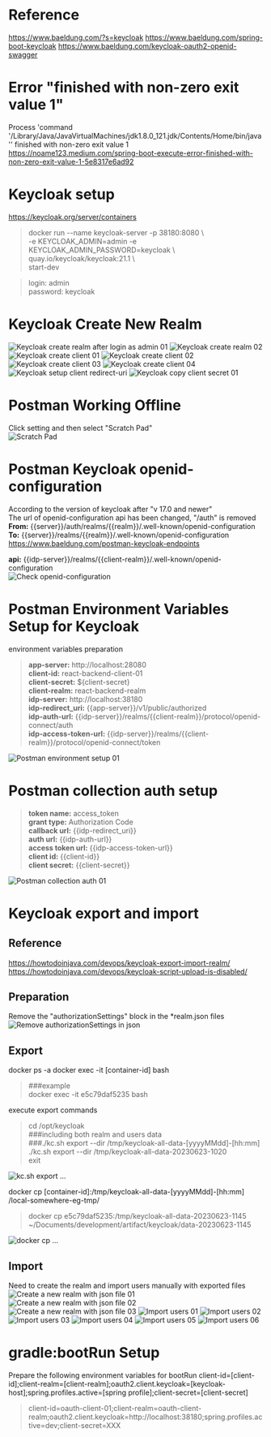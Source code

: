 

# Reference
https://www.baeldung.com/?s=keycloak
https://www.baeldung.com/spring-boot-keycloak
https://www.baeldung.com/keycloak-oauth2-openid-swagger



# Error "finished with non-zero exit value 1"
Process 'command '/Library/Java/JavaVirtualMachines/jdk1.8.0_121.jdk/Contents/Home/bin/java'' finished with non-zero exit value 1  
https://noame123.medium.com/spring-boot-execute-error-finished-with-non-zero-exit-value-1-5e8317e6ad92


# Keycloak setup
https://keycloak.org/server/containers  

> docker run --name keycloak-server -p 38180:8080 \  
> -e KEYCLOAK_ADMIN=admin -e KEYCLOAK_ADMIN_PASSWORD=keycloak \  
> quay.io/keycloak/keycloak:21.1 \  
> start-dev

> login: admin  
> password: keycloak


# Keycloak Create New Realm
![Keycloak create realm after login as admin 01](./assets/keycloak-01-create-realm-01.png)
![Keycloak create realm 02](./assets/keycloak-01-create-realm-02.png)
![Keycloak create client 01](./assets/keycloak-02-create-client-01.png)
![Keycloak create client 02](./assets/keycloak-02-create-client-02.png)
![Keycloak create client 03](./assets/keycloak-02-create-client-03.png)
![Keycloak create client 04](./assets/keycloak-02-create-client-04.png)
![Keycloak setup client redirect-uri](./assets/keycloak-03-client-redirect-uri-01.png)
![Keycloak copy client secret 01](./assets/keycloak-04-client-secret-01.png)




# Postman Working Offline  
Click setting and then select "Scratch Pad"  
![Scratch Pad](./assets/postman-01-scratch-pad-01.png)


# Postman Keycloak openid-configuration
According to the version of keycloak after "v 17.0 and newer"  
The url of openid-configuration api has been changed, "/auth" is removed   
__From:__ {{server}}/auth/realms/{{realm}}/.well-known/openid-configuration
__To:__ {{server}}/realms/{{realm}}/.well-known/openid-configuration
https://www.baeldung.com/postman-keycloak-endpoints

__api:__ {{idp-server}}/realms/{{client-realm}}/.well-known/openid-configuration  
![Check openid-configuration](./assets/postman-04-openid-configuration-01.png)


# Postman Environment Variables Setup for Keycloak
environment variables preparation  
> __app-server:__ http://localhost:28080  
> __client-id:__ react-backend-client-01  
> __client-secret:__ ${client-secret}  
> __client-realm:__ react-backend-realm  
> __idp-server:__ http://localhost:38180  
> __idp-redirect_uri:__ {{app-server}}/v1/public/authorized  
> __idp-auth-url:__ {{idp-server}}/realms/{{client-realm}}/protocol/openid-connect/auth  
> __idp-access-token-url:__ {{idp-server}}/realms/{{client-realm}}/protocol/openid-connect/token

![Postman environment setup 01](./assets/postman-02-environment-setup-01.png)  



# Postman collection auth setup
> __token name:__ access_token  
> __grant type:__ Authorization Code  
> __callback url:__ {{idp-redirect_uri}}  
> __auth url:__ {{idp-auth-url}}  
> __access token url:__ {{idp-access-token-url}}  
> __client id:__ {{client-id}}  
> __client secret:__ {{client-secret}}  

![Postman collection auth 01](./assets/postman-03-collection-auth-01.png)  



# Keycloak export and import
## Reference
https://howtodoinjava.com/devops/keycloak-export-import-realm/
https://howtodoinjava.com/devops/keycloak-script-upload-is-disabled/


## Preparation
Remove the "authorizationSettings" block in the *realm.json files
![Remove authorizationSettings in json](./assets/keycloak-07-remove-authorizationSettings-01.png)


## Export
docker ps -a
docker exec -it [container-id] bash
> ###example  
> docker exec -it e5c79daf5235 bash

execute export commands
> cd /opt/keycloak  
> ###including both realm and users data  
> ###./kc.sh export --dir /tmp/keycloak-all-data-[yyyyMMdd]-[hh:mm]  
> ./kc.sh export --dir /tmp/keycloak-all-data-20230623-1020  
> exit  

![kc.sh export ...](./assets/keycloak-05-export-01-by-bash-01.png)


docker cp [container-id]:/tmp/keycloak-all-data-[yyyyMMdd]-[hh:mm] /local-somewhere-eg-tmp/
> docker cp e5c79daf5235:/tmp/keycloak-all-data-20230623-1145 ~/Documents/development/artifact/keycloak/data-20230623-1145  

![docker cp ...](./assets/keycloak-05-export-01-by-bash-02.png)


## Import
Need to create the realm and import users manually with exported files  
![Create a new realm with json file 01](./assets/keycloak-06-import-01-create-realm-with-json-01.png)
![Create a new realm with json file 02](./assets/keycloak-06-import-01-create-realm-with-json-02.png)
![Create a new realm with json file 03](./assets/keycloak-06-import-01-create-realm-with-json-03.png)
![Import users 01](./assets/keycloak-06-import-02-import-users-by-json-01.png)
![Import users 02](./assets/keycloak-06-import-02-import-users-by-json-02.png)
![Import users 03](./assets/keycloak-06-import-02-import-users-by-json-03.png)
![Import users 04](./assets/keycloak-06-import-02-import-users-by-json-04.png)
![Import users 05](./assets/keycloak-06-import-02-import-users-by-json-05.png)
![Import users 06](./assets/keycloak-06-import-02-import-users-by-json-06.png)



# gradle:bootRun Setup
Prepare the following environment variables for bootRun
client-id=[client-id];client-realm=[client-realm];oauth2.client.keycloak=[keycloak-host];spring.profiles.active=[spring profile];client-secret=[client-secret]  
> client-id=oauth-client-01;client-realm=oauth-client-realm;oauth2.client.keycloak=http://localhost:38180;spring.profiles.active=dev;client-secret=XXX


